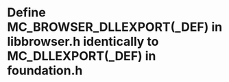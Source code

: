 # Define MC_BROWSER_DLLEXPORT(_DEF) in libbrowser.h identically to MC_DLLEXPORT(_DEF) in foundation.h